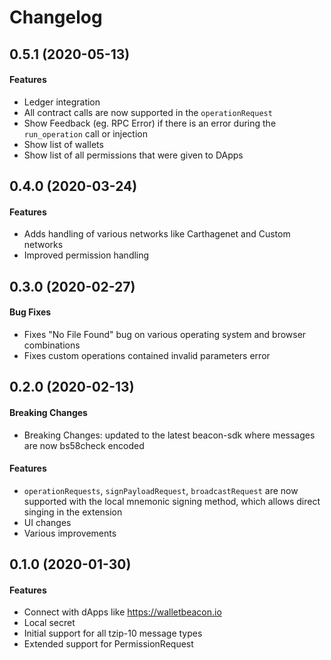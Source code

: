 # Changelog

## 0.5.1 (2020-05-13)

#### Features

- Ledger integration
- All contract calls are now supported in the `operationRequest`
- Show Feedback (eg. RPC Error) if there is an error during the `run_operation` call or injection
- Show list of wallets
- Show list of all permissions that were given to DApps

## 0.4.0 (2020-03-24)

#### Features

- Adds handling of various networks like Carthagenet and Custom networks
- Improved permission handling

## 0.3.0 (2020-02-27)

#### Bug Fixes

- Fixes "No File Found" bug on various operating system and browser combinations
- Fixes custom operations contained invalid parameters error

## 0.2.0 (2020-02-13)

#### Breaking Changes

- Breaking Changes: updated to the latest beacon-sdk where messages are now bs58check encoded

#### Features

- `operationRequests`, `signPayloadRequest`, `broadcastRequest` are now supported with the local mnemonic signing method, which allows direct singing in the extension
- UI changes
- Various improvements

## 0.1.0 (2020-01-30)

#### Features

- Connect with dApps like https://walletbeacon.io
- Local secret
- Initial support for all tzip-10 message types
- Extended support for PermissionRequest
